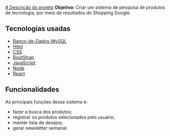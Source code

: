[# Descrição do projeto](https://github.com)
**Objetivo:** Criar um sistema de pesquisa de produtos de tecnologia, por meio de resultados do Shopping Google.

## Tecnologias usadas 
- [Banco-de-Dados-MySQL](https://www.mysql.com/)
- [Html](https://www.w3schools.com/html/)
- [CSS](https://www.w3schools.com/css/)
- [BootStrap](https://getbootstrap.com/)
- [JavaScript](https://www.javascript.com/) 
- [Node](https://nodejs.org/en/)
- [React](react.com) 

## Funcionalidades 
As principais funções desse sistema é:
- fazer a busca dos produtos;
- registrar os produtos selecionados pelo usuário;
- manter lista de desejos;
- gerar newsletter semanal.